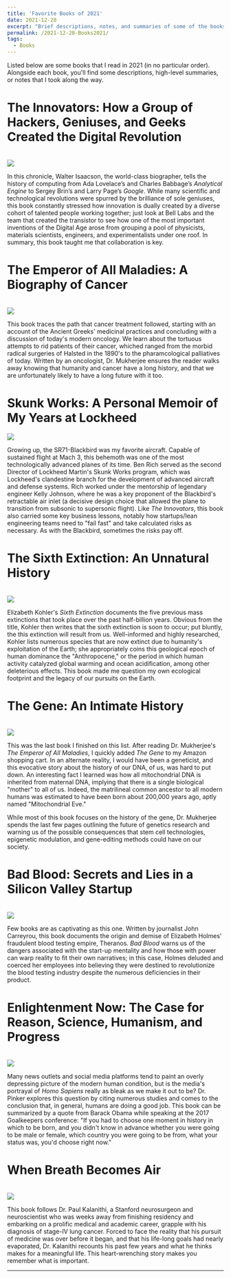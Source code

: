 ```yaml
---
title: 'Favorite Books of 2021'
date: 2021-12-20
excerpt: "Brief descriptions, notes, and summaries of some of the books I read in 2021"
permalink: /2021-12-20-Books2021/
tags:
  - Books
---
```


Listed below are some books that I read in 2021 (in no particular order). Alongside each book, you'll find some descriptions, 
high-level summaries, or notes that I took along the way. 

The Innovators: How a Group of Hackers, Geniuses, and Geeks Created the Digital Revolution
======
<br/><img src='/images/books/2021-TheInnovators-WalterIssacson.jpg'>

In this chronicle, Walter Isaacson, the world-class biographer, tells the history of computing
 from Ada Lovelace’s and Charles Babbage’s <i>Analytical Engine</i> to Sergey 
Brin’s and Larry Page’s <i>Google</i>. While many scientific and technological revolutions were spurred by
the brilliance of sole geniuses, this book constantly stressed how innovation is dually created by 
a diverse cohort of talented people working together; just look at Bell Labs and the team that created the 
transistor to see how one of the most important inventions of the Digital Age arose from grouping a pool of 
physicists, materials scientists, engineers, and experimentalists under one roof. In summary, this book taught me 
 that collaboration is key. 

The Emperor of All Maladies: A Biography of Cancer
======
<br/><img src='/images/books/2021-EmperorOfAllMaladies-SiddharthaMukherjee.jpg'>

This book traces the path that cancer treatment followed, starting with an account of the Ancient Greeks' medicinal practices 
and concluding with a discussion of today's modern oncology. We learn about the tortuous attempts to rid patients of their cancer, whiched ranged from the morbid radical surgeries of Halsted in the 1890's to the pharamcological 
 palliatives of today. Written by an oncologist, Dr. Mukherjee ensures the reader walks away knowing that humanity and cancer have a long history, and that we are unfortunately likely to have a long 
 future with it too. 

Skunk Works: A Personal Memoir of My Years at Lockheed
======
<img src='/images/books/2021-SkunkWorks-BenRich.jpg'>

Growing up, the SR71-Blackbird was my favorite aircraft. Capable of sustained flight at Mach 3, this behemoth was one of the
most technologically advanced planes of its time. Ben Rich served as the second Director of Lockheed Martin's Skunk Works program, 
which was Lockheed's clandestine branch for the development of advanced aircraft and defense systems. Rich worked under the mentorship 
of legendary engineer Kelly Johnson, where he was a key proponent of the Blackbird's retractable air inlet (a decisive design choice that allowed the plane to 
transition from subsonic to supersonic flight). Like <i>The Innovators</i>, this book also carried some key business lessons, notably how 
startups/lean engineering teams need to "fail fast" and take calculated risks as necessary. As with the Blackbird, sometimes the risks pay off. 

The Sixth Extinction: An Unnatural History
======
<br/><img src='/images/books/2021-SixthExtinction-ElizabethKolbert.jpg'>

Elizabeth Kohler's <i>Sixth Extinction </i> documents the five previous mass extinctions that took place over the past half-billion years. Obvious from the title, Kohler then 
writes that the sixth extinction is soon to occur; put bluntly, the this extinction will result from us. Well-informed and highly researched, Kohler 
lists numerous species that are now extinct due to humanity's exploitation of the Earth; she appropriately coins this geological epoch of human dominance 
the "Anthropocene," or the period in which human activity catalyzed global warming and ocean acidification, among other deleterious effects. This book made me question my own ecological footprint and the legacy 
of our pursuits on the Earth. 

The Gene: An Intimate History
======
<br/><img src='/images/books/2021-TheGene-SiddharthaMukherjee.jpg'>

This was the last book I finished on this list. After reading Dr. Mukherjee's <i>The Emperor of All Maladies</i>, I quickly
added <i>The Gene</i> to my Amazon shopping cart. In an alternate reality, I would have been a geneticist, and this evocative story about
the history of our DNA, of us, was hard to put down. An interesting fact I learned was how all mitochondrial DNA is inherited from maternal DNA, implying that
there is a single biological "mother" to all of us. Indeed, the matrilineal common ancestor to all modern humans was estimated to have been born about 200,000 years ago, aptly named 
"Mitochondrial Eve." 

While most of this book focuses on the history of the gene, Dr. Mukherjee spends the last few pages outlining the future of genetics research and warning 
us of the possible consequences that stem cell technologies, epigenetic modulation, and gene-editing methods could have on our society. 

Bad Blood: Secrets and Lies in a Silicon Valley Startup
======
<br/><img src='/images/books/2021-BadBlood-JohnCarreyrou.jpg'>

Few books are as captivating as this one. Written by journalist John Carreyrou, this book documents the origin and demise of Elizabeth Holmes' fraudulent blood testing empire, Theranos. <i>Bad Blood </i> warns us 
of the dangers associated with the start-up mentality and how those with power can warp reality to fit their own narratives; in this case, Holmes deluded and coerced her employees into believing they were destined to 
revolutionize the blood testing industry despite the numerous deficiencies in their product. 

Enlightenment Now: The Case for Reason, Science, Humanism, and Progress
======
<br/><img src='/images/books/2021-EnlightenmentNow-StevenPinker.png'>

Many news outlets and social media platforms tend to paint an overly depressing picture of the modern human condition, but is the media's portrayal of <i>Homo Sapiens</i> really as 
bleak as we make it out to be? Dr. Pinker explores this question by citing numerous studies and comes to the conclusion that, in general, humans are doing a good job. 
This book can be summarized by a quote from Barack Obama while speaking at the 2017 Goalkeepers conference: "If you had to choose one moment in history in which to be born, and you 
didn't know in advance whether you were going to be male or female, which country you were going to be from, what your status was, you'd choose right now."

When Breath Becomes Air
======
<br/><img src='/images/books/2021-BreathBecomesAir-PaulKalanithi.jpg'>

This book follows Dr. Paul Kalanithi, a Stanford neurosurgeon and neuroscientist who was weeks away from finishing residency and embarking on a prolific medical and academic career, grapple with his diagnosis of stage-IV lung cancer. 
Forced to face the reality that his pursuit of medicine was over before it began, and that his life-long goals had nearly evaporated, Dr. Kalanithi recounts his past few years and what he thinks makes for a meaningful life. This heart-wrenching story makes you remember what is important. 

------